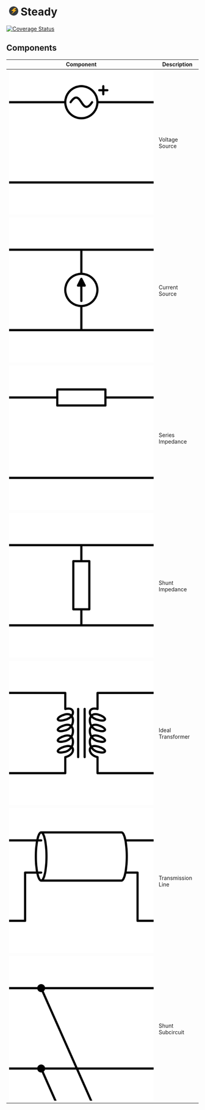 # &nbsp;[<img src="src/icon/brand.svg" width="24px"/>](https://brunocodutra.github.io/steady) Steady

[![Coverage Status](https://codecov.io/gh/brunocodutra/steady/branch/master/graph/badge.svg)](https://codecov.io/gh/brunocodutra/steady)

## Components

| Component                             | Description       |
| ------------------------------------- |------------------ |
| <img src="src/icon/vsrc.svg"/>        | Voltage Source    |
| <img src="src/icon/isrc.svg"/>        | Current Source    |
| <img src="src/icon/impedance.svg"/>   | Series Impedance  |
| <img src="src/icon/admittance.svg"/>  | Shunt Impedance   |
| <img src="src/icon/xformer.svg"/>     | Ideal Transformer |
| <img src="src/icon/line.svg"/>        | Transmission Line |
| <img src="src/icon/shunt.svg"/>       | Shunt Subcircuit  |
